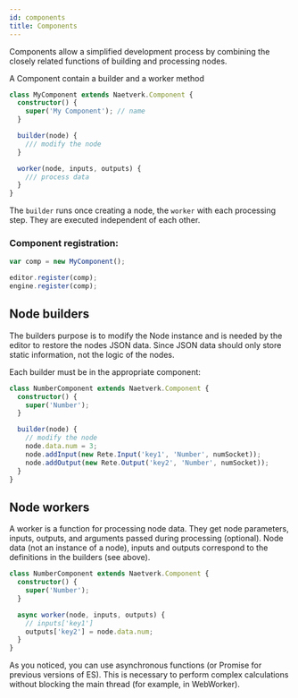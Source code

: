 ```yaml
---
id: components
title: Components
---
```


Components allow a simplified development process by combining the closely related functions of building and processing nodes.

A Component contain a builder and a worker method

```typescript
class MyComponent extends Naetverk.Component {
  constructor() {
    super('My Component'); // name
  }

  builder(node) {
    /// modify the node
  }

  worker(node, inputs, outputs) {
    /// process data
  }
}
```

The `builder` runs once creating a node, the `worker` with each processing step.
They are executed independent of each other.

### Component registration:

```typescript
var comp = new MyComponent();

editor.register(comp);
engine.register(comp);
```

## Node builders

The builders purpose is to modify the Node instance and is needed by the editor to restore the nodes JSON data.
Since JSON data should only store static information, not the logic of the nodes.

Each builder must be in the appropriate component:

```typescript
class NumberComponent extends Naetverk.Component {
  constructor() {
    super('Number');
  }

  builder(node) {
    // modify the node
    node.data.num = 3;
    node.addInput(new Rete.Input('key1', 'Number', numSocket));
    node.addOutput(new Rete.Output('key2', 'Number', numSocket));
  }
}
```

## Node workers

A worker is a function for processing node data.
They get node parameters, inputs, outputs, and arguments passed during processing (optional).
Node data (not an instance of a node), inputs and outputs correspond to the definitions in the builders (see above).

```typescript
class NumberComponent extends Naetverk.Component {
  constructor() {
    super('Number');
  }

  async worker(node, inputs, outputs) {
    // inputs['key1']
    outputs['key2'] = node.data.num;
  }
}
```

As you noticed, you can use asynchronous functions (or Promise for previous versions of ES). This is necessary to perform complex calculations without blocking the main thread (for example, in WebWorker).
